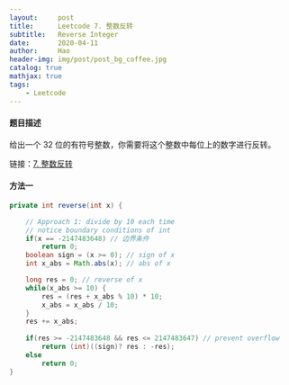 ```yaml
---
layout:     post
title:      Leetcode 7. 整数反转
subtitle:   Reverse Integer
date:       2020-04-11
author:     Hao
header-img: img/post/post_bg_coffee.jpg
catalog: true
mathjax: true
tags:
    - Leetcode
---
```


#### 题目描述

给出一个 32 位的有符号整数，你需要将这个整数中每位上的数字进行反转。

链接：[7. 整数反转](https://leetcode-cn.com/problems/reverse-integer/)

#### 方法一



```java
private int reverse(int x) {

    // Approach 1: divide by 10 each time
    // notice boundary conditions of int
    if(x == -2147483648) // 边界条件
        return 0;
    boolean sign = (x >= 0); // sign of x
    int x_abs = Math.abs(x); // abs of x

    long res = 0; // reverse of x
    while(x_abs >= 10) {
        res = (res + x_abs % 10) * 10;
        x_abs = x_abs / 10;
    }
    res += x_abs;
    
    if(res >= -2147483648 && res <= 2147483647) // prevent overflow
        return (int)((sign)? res : -res);
    else
        return 0;
}
```